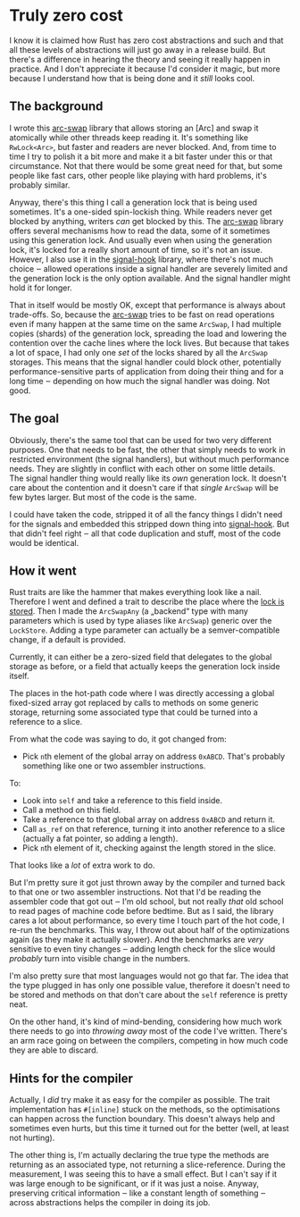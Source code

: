 # Truly zero cost

I know it is claimed how Rust has zero cost abstractions and such and that all
these levels of abstractions will just go away in a release build. But there's a
difference in hearing the theory and seeing it really happen in practice. And I
don't appreciate it because I'd consider it magic, but more because I understand
how that is being done and it *still* looks cool.

## The background

I wrote this [arc-swap] library that allows storing an [Arc] and swap it
atomically while other threads keep reading it. It's something like
`RwLock<Arc>`, but faster and readers are never blocked. And, from time to time
I try to polish it a bit more and make it a bit faster under this or that
circumstance. Not that there would be some great need for that, but some people
like fast cars, other people like playing with hard problems, it's probably
similar.

Anyway, there's this thing I call a generation lock that is being used
sometimes. It's a one-sided spin-lockish thing. While readers never get blocked
by anything, writers *can* get blocked by this. The [arc-swap] library offers
several mechanisms how to read the data, some of it sometimes using this
generation lock. And usually even when using the generation lock, it's locked
for a really short amount of time, so it's not an issue. However, I also use it
in the [signal-hook] library, where there's not much choice ‒ allowed operations
inside a signal handler are severely limited and the generation lock is the only
option available. And the signal handler might hold it for longer.

That in itself would be mostly OK, except that performance is always about
trade-offs. So, because the [arc-swap] tries to be fast on read operations even
if many happen at the same time on the same `ArcSwap`, I had multiple copies
(shards) of the generation lock, spreading the load and lowering the contention
over the cache lines where the lock lives. But because that takes a lot of
space, I had only one *set* of the locks shared by all the `ArcSwap` storages.
This means that the signal handler could block other, potentially
performance-sensitive parts of application from doing their thing and for a long
time ‒ depending on how much the signal handler was doing. Not good.

## The goal

Obviously, there's the same tool that can be used for two very different
purposes. One that needs to be fast, the other that simply needs to work in
restricted environment (the signal handlers), but without much performance
needs. They are slightly in conflict with each other on some little details. The
signal handler thing would really like its *own* generation lock. It doesn't
care about the contention and it doesn't care if that *single* `ArcSwap` will be
few bytes larger. But most of the code is the same.

I could have taken the code, stripped it of all the fancy things I didn't need
for the signals and embedded this stripped down thing into [signal-hook]. But
that didn't feel right ‒ all that code duplication and stuff, most of the code
would be identical.

## How it went

Rust traits are like the hammer that makes everything look like a nail.
Therefore I went and defined a trait to describe the place where the [lock is
stored][LockStore]. Then I made the `ArcSwapAny` (a „backend“ type with many
parameters which is used by type aliases like `ArcSwap`) generic over the
`LockStore`. Adding a type parameter can actually be a semver-compatible change,
if a default is provided.

Currently, it can either be a zero-sized field that delegates to the global
storage as before, or a field that actually keeps the generation lock inside
itself.

The places in the hot-path code where I was directly accessing a global
fixed-sized array got replaced by calls to methods on some generic storage,
returning some associated type that could be turned into a reference to a slice.

From what the code was saying to do, it got changed from:

* Pick `n`th element of the global array on address `0xABCD`. That's probably
  something like one or two assembler instructions.

To:

* Look into `self` and take a reference to this field inside.
* Call a method on this field.
* Take a reference to that global array on address `0xABCD` and return it.
* Call `as_ref` on that reference, turning it into another reference to a slice
  (actually a fat pointer, so adding a length).
* Pick `n`th element of it, checking against the length stored in the slice.

That looks like a *lot* of extra work to do.

But I'm pretty sure it got just thrown away by the compiler and turned back to
that one or two assembler instructions. Not that I'd be reading the assembler
code that got out ‒ I'm old school, but not really *that* old school to read
pages of machine code before bedtime. But as I said, the library cares a lot
about performance, so every time I touch part of the hot code, I re-run the
benchmarks. This way, I throw out about half of the optimizations again (as they
make it actually slower). And the benchmarks are *very* sensitive to even tiny
changes ‒ adding length check for the slice would *probably* turn into visible
change in the numbers.

I'm also pretty sure that most languages would not go that far. The idea that
the type plugged in has only one possible value, therefore it doesn't need to be
stored and methods on that don't care about the `self` reference is pretty neat.

On the other hand, it's kind of mind-bending, considering how much work there
needs to go into *throwing away* most of the code I've written. There's an arm
race going on between the compilers, competing in how much code they are able to
discard.

## Hints for the compiler

Actually, I *did* try make it as easy for the compiler as possible. The trait
implementation has `#[inline]` stuck on the methods, so the optimisations can
happen across the function boundary. This doesn't always help and sometimes even
hurts, but this time it turned out for the better (well, at least not hurting).

The other thing is, I'm actually declaring the true type the methods are
returning as an associated type, not returning a slice-reference. During the
measurement, I was seeing this to have a small effect. But I can't say if it was
large enough to be significant, or if it was just a noise. Anyway, preserving
critical information ‒ like a constant length of something ‒ across abstractions
helps the compiler in doing its job.

[arc-swap]: https://crates.io/crates/arc-swap
[signal-hook]: https://crates.io/crates/signal-hook
[LockStore]: https://github.com/vorner/arc-swap/blob/master/src/gen_lock.rs#L68
